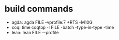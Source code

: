 
# build commands

- agda: agda FILE -vprofile:7 +RTS -M10G
- coq:  time coqtop -l FILE -batch -type-in-type -time
- lean: lean FILE --profile
